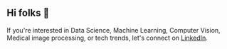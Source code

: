 ## Hi folks 👋

<!--
**bitewulign/bitewulign** is a ✨ _special_ ✨ repository because its `README.md` (this file) appears on your GitHub profile.

Here are some ideas to get you started:

- 🔭 I’m currently working on ...
- 🌱 I’m currently learning ...
- 👯 I’m looking to collaborate on ...
- 🤔 I’m looking for help with ...
- 💬 Ask me about ...
- 📫 How to reach me: ...
- 😄 Pronouns: ...
- ⚡ Fun fact: ...
-->
If you're interested in Data Science, Machine Learning, Computer Vision, Medical image processing, or tech trends, let's connect on [LinkedIn](https://www.linkedin.com/in/bitewulign-mekonnen-phd-6ba12b84/).
